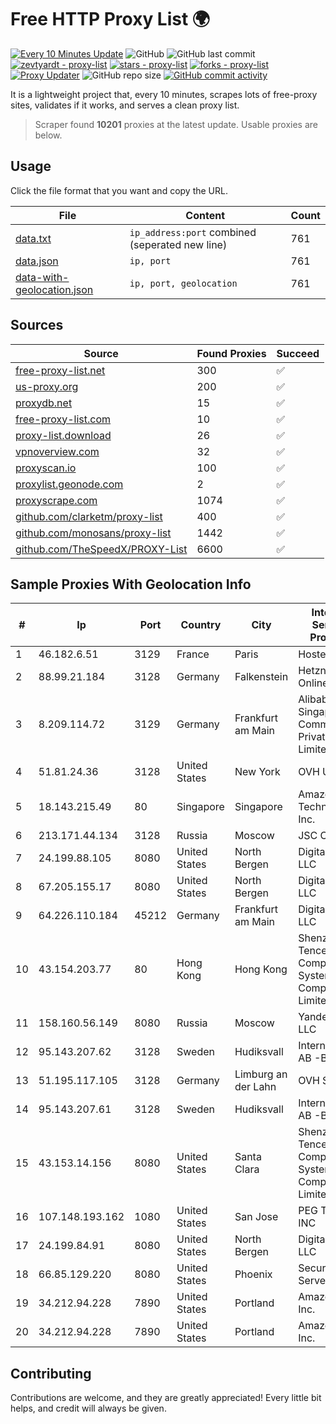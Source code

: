 
# Free HTTP Proxy List 🌍

[![Every 10 Minutes Update](https://github.com/mertguvencli/http-proxy-list/actions/workflows/main.yml/badge.svg?branch=main)](https://github.com/mertguvencli/http-proxy-list/actions/workflows/main.yml)
![GitHub](https://img.shields.io/github/license/mertguvencli/http-proxy-list)
![GitHub last commit](https://img.shields.io/github/last-commit/mertguvencli/http-proxy-list)
[![zevtyardt - proxy-list](https://img.shields.io/static/v1?label=zevtyardt&message=proxy-list&color=blue&logo=github)](https://github.com/zevtyardt/proxy-list "Go to GitHub repo")
[![stars - proxy-list](https://img.shields.io/github/stars/zevtyardt/proxy-list?style=social)](https://github.com/zevtyardt/proxy-list)
[![forks - proxy-list](https://img.shields.io/github/forks/zevtyardt/proxy-list?style=social)](https://github.com/zevtyardt/proxy-list)
[![Proxy Updater](https://github.com/zevtyardt/proxy-list/workflows/Proxy%20Updater/badge.svg)](https://github.com/zevtyardt/proxy-list/actions?query=workflow:"Proxy+Updater")
![GitHub repo size](https://img.shields.io/github/repo-size/zevtyardt/proxy-list)
[![GitHub commit activity](https://img.shields.io/github/commit-activity/m/zevtyardt/proxy-list?logo=commits)](https://github.com/zevtyardt/proxy-list/commits/main)

It is a lightweight project that, every 10 minutes, scrapes lots of free-proxy sites, validates if it works, and serves a clean proxy list.

> Scraper found **10201** proxies at the latest update. Usable proxies are below.

## Usage

Click the file format that you want and copy the URL.

|File|Content|Count|
|----|-------|-----|
|[data.txt](https://raw.githubusercontent.com/mertguvencli/http-proxy-list/main/proxy-list/data.txt)|`ip_address:port` combined (seperated new line)|761|
|[data.json](https://raw.githubusercontent.com/mertguvencli/http-proxy-list/main/proxy-list/data.json)|`ip, port`|761|
|[data-with-geolocation.json](https://raw.githubusercontent.com/mertguvencli/http-proxy-list/main/proxy-list/data-with-geolocation.json)|`ip, port, geolocation`|761|

## Sources

|Source|Found Proxies|Succeed|
|------|-------------|-------|
|[free-proxy-list.net](https://free-proxy-list.net)|300|✅|
|[us-proxy.org](https://www.us-proxy.org)|200|✅|
|[proxydb.net](http://proxydb.net)|15|✅|
|[free-proxy-list.com](https://free-proxy-list.com/?page=&port=&type%5B%5D=http&type%5B%5D=https&up_time=0&search=Search)|10|✅|
|[proxy-list.download](https://www.proxy-list.download/HTTP)|26|✅|
|[vpnoverview.com](https://vpnoverview.com/privacy/anonymous-browsing/free-proxy-servers)|32|✅|
|[proxyscan.io](https://www.proxyscan.io)|100|✅|
|[proxylist.geonode.com](https://proxylist.geonode.com/api/proxy-list?limit=300&page=1&sort_by=lastChecked&sort_type=desc&protocols=http,https)|2|✅|
|[proxyscrape.com](https://api.proxyscrape.com/v2/?request=displayproxies&protocol=http&timeout=10000&country=all&ssl=all&anonymity=all)|1074|✅|
|[github.com/clarketm/proxy-list](https://raw.githubusercontent.com/clarketm/proxy-list/master/proxy-list-raw.txt)|400|✅|
|[github.com/monosans/proxy-list](https://raw.githubusercontent.com/monosans/proxy-list/main/proxies/http.txt)|1442|✅|
|[github.com/TheSpeedX/PROXY-List](https://raw.githubusercontent.com/TheSpeedX/PROXY-List/master/http.txt)|6600|✅|


## Sample Proxies With Geolocation Info

|#|Ip|Port|Country|City|Internet Service Provider|
|-|--|----|-------|----|-------------------------|
|1|46.182.6.51|3129|France|Paris|Hosteur SAS|
|2|88.99.21.184|3128|Germany|Falkenstein|Hetzner Online GmbH|
|3|8.209.114.72|3129|Germany|Frankfurt am Main|Alibaba.com Singapore E-Commerce Private Limited|
|4|51.81.24.36|3128|United States|New York|OVH US LLC|
|5|18.143.215.49|80|Singapore|Singapore|Amazon Technologies Inc.|
|6|213.171.44.134|3128|Russia|Moscow|JSC Comcor|
|7|24.199.88.105|8080|United States|North Bergen|DigitalOcean, LLC|
|8|67.205.155.17|8080|United States|North Bergen|DigitalOcean, LLC|
|9|64.226.110.184|45212|Germany|Frankfurt am Main|DigitalOcean, LLC|
|10|43.154.203.77|80|Hong Kong|Hong Kong|Shenzhen Tencent Computer Systems Company Limited|
|11|158.160.56.149|8080|Russia|Moscow|Yandex.Cloud LLC|
|12|95.143.207.62|3128|Sweden|Hudiksvall|Internetport AB -BL|
|13|51.195.117.105|3128|Germany|Limburg an der Lahn|OVH SAS|
|14|95.143.207.61|3128|Sweden|Hudiksvall|Internetport AB -BL|
|15|43.153.14.156|8080|United States|Santa Clara|Shenzhen Tencent Computer Systems Company Limited|
|16|107.148.193.162|1080|United States|San Jose|PEG TECH INC|
|17|24.199.84.91|8080|United States|North Bergen|DigitalOcean, LLC|
|18|66.85.129.220|8080|United States|Phoenix|Secured Servers LLC|
|19|34.212.94.228|7890|United States|Portland|Amazon.com, Inc.|
|20|34.212.94.228|7890|United States|Portland|Amazon.com, Inc.|



## Contributing

Contributions are welcome, and they are greatly appreciated! Every
little bit helps, and credit will always be given.

